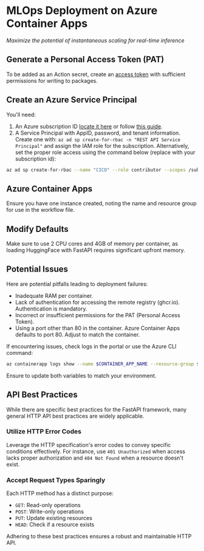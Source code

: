 # MLOps Deployment on Azure Container Apps

_Maximize the potential of instantaneous scaling for real-time inference_

## Generate a Personal Access Token (PAT)

To be added as an Action secret, create an [access token](https://github.com/settings/tokens/new?description=Azure+Container+Apps+access&scopes=write:packages) with sufficient permissions for writing to packages.

## Create an Azure Service Principal

You'll need:

1. An Azure subscription ID [locate it here](https://portal.azure.com/#view/Microsoft_Azure_Billing/SubscriptionsBlade) or follow [this guide](https://docs.microsoft.com/en-us/azure/azure-portal/get-subscription-tenant-id).
2. A Service Principal with AppID, password, and tenant information. Create one with: `az ad sp create-for-rbac -n "REST API Service Principal"` and assign the IAM role for the subscription. Alternatively, set the proper role access using the command below (replace with your subscription id):

```bash
az ad sp create-for-rbac --name "CICD" --role contributor --scopes /subscriptions/$AZURE_SUBSCRIPTION_ID --sdk-auth
```

## Azure Container Apps

Ensure you have one instance created, noting the name and resource group for use in the workflow file.

## Modify Defaults

Make sure to use 2 CPU cores and 4GB of memory per container, as loading HuggingFace with FastAPI requires significant upfront memory.

## Potential Issues

Here are potential pitfalls leading to deployment failures:

- Inadequate RAM per container.
- Lack of authentication for accessing the remote registry (ghcr.io). Authentication is mandatory.
- Incorrect or insufficient permissions for the PAT (Personal Access Token).
- Using a port other than 80 in the container. Azure Container Apps defaults to port 80. Adjust to match the container.

If encountering issues, check logs in the portal or use the Azure CLI command:

```bash
az containerapp logs show --name $CONTAINER_APP_NAME --resource-group $RESOURCE_GROUP_NAME --follow
```

Ensure to update both variables to match your environment.

## API Best Practices

While there are specific best practices for the FastAPI framework, many general HTTP API best practices are widely applicable. 

### Utilize HTTP Error Codes

Leverage the HTTP specification's error codes to convey specific conditions effectively. For instance, use `401 Unauthorized` when access lacks proper authorization and `404 Not Found` when a resource doesn't exist.

### Accept Request Types Sparingly

Each HTTP method has a distinct purpose:

- `GET`: Read-only operations
- `POST`: Write-only operations
- `PUT`: Update existing resources
- `HEAD`: Check if a resource exists

Adhering to these best practices ensures a robust and maintainable HTTP API.